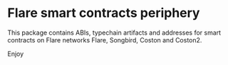 # Flare smart contracts periphery

This package contains ABIs, typechain artifacts and addresses for smart contracts on Flare networks Flare, Songbird,
Coston and Coston2.

Enjoy
